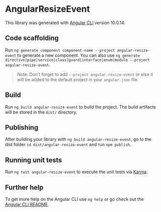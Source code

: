 # AngularResizeEvent

This library was generated with [Angular CLI](https://github.com/angular/angular-cli) version 10.0.14.

## Code scaffolding

Run `ng generate component component-name --project angular-resize-event` to generate a new component. You can also use `ng generate directive|pipe|service|class|guard|interface|enum|module --project angular-resize-event`.
> Note: Don't forget to add `--project angular-resize-event` or else it will be added to the default project in your `angular.json` file. 

## Build

Run `ng build angular-resize-event` to build the project. The build artifacts will be stored in the `dist/` directory.

## Publishing

After building your library with `ng build angular-resize-event`, go to the dist folder `cd dist/angular-resize-event` and run `npm publish`.

## Running unit tests

Run `ng test angular-resize-event` to execute the unit tests via [Karma](https://karma-runner.github.io).

## Further help

To get more help on the Angular CLI use `ng help` or go check out the [Angular CLI README](https://github.com/angular/angular-cli/blob/master/README.md).
